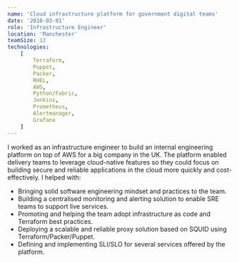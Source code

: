 ```yaml
---
name: 'Cloud infrastructure platform for government digital teams'
date: '2018-03-01'
role: 'Infrastructure Engineer'
location: 'Manchester'
teamSize: 12
technologies:
    [
        Terraform,
        Puppet,
        Packer,
        RHEL,
        AWS,
        Python/Fabric,
        Jenkins,
        Prometheus,
        Alertmanager,
        Grafana
    ]
---
```


I worked as an infrastructure engineer to build an internal engineering platform on top of AWS for a big company in the UK. The platform enabled delivery teams to leverage cloud-native features so they could focus on building secure and reliable applications in the cloud more quickly and cost-effectively. I helped with:

-   Bringing solid software engineering mindset and practices to the team.
-   Building a centralised monitoring and alerting solution to enable SRE teams to support live services.
-   Promoting and helping the team adopt infrastructure as code and Terraform best practices.
-   Deploying a scalable and reliable proxy solution based on SQUID using Terraform/Packer/Puppet.
-   Defining and implementing SLI/SLO for several services offered by the platform.
